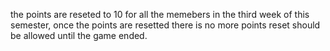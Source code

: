 the points are reseted to 10 for all the memebers in the third week of this semester, once the points are resetted there is no more points reset should be allowed until the game ended.
